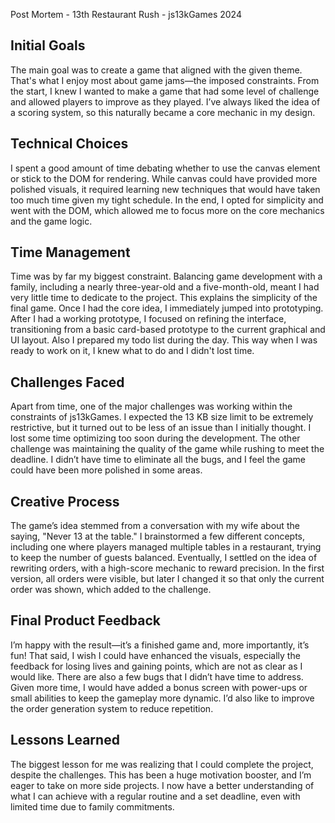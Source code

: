 Post Mortem - 13th Restaurant Rush - js13kGames 2024

## Initial Goals
The main goal was to create a game that aligned with the given theme. That's what I enjoy most about game jams—the imposed constraints. From the start, I knew I wanted to make a game that had some level of challenge and allowed players to improve as they played. I’ve always liked the idea of a scoring system, so this naturally became a core mechanic in my design.

## Technical Choices
I spent a good amount of time debating whether to use the canvas element or stick to the DOM for rendering. While canvas could have provided more polished visuals, it required learning new techniques that would have taken too much time given my tight schedule. In the end, I opted for simplicity and went with the DOM, which allowed me to focus more on the core mechanics and the game logic.

## Time Management
Time was by far my biggest constraint. Balancing game development with a family, including a nearly three-year-old and a five-month-old, meant I had very little time to dedicate to the project. This explains the simplicity of the final game. Once I had the core idea, I immediately jumped into prototyping. After I had a working prototype, I focused on refining the interface, transitioning from a basic card-based prototype to the current graphical and UI layout. Also I prepared my todo list during the day. This way when I was ready to work on it, I knew what to do and I didn't lost time.

## Challenges Faced
Apart from time, one of the major challenges was working within the constraints of js13kGames. I expected the 13 KB size limit to be extremely restrictive, but it turned out to be less of an issue than I initially thought. I lost some time optimizing too soon during the development. The other challenge was maintaining the quality of the game while rushing to meet the deadline. I didn’t have time to eliminate all the bugs, and I feel the game could have been more polished in some areas.

## Creative Process
The game’s idea stemmed from a conversation with my wife about the saying, "Never 13 at the table." I brainstormed a few different concepts, including one where players managed multiple tables in a restaurant, trying to keep the number of guests balanced. Eventually, I settled on the idea of rewriting orders, with a high-score mechanic to reward precision. In the first version, all orders were visible, but later I changed it so that only the current order was shown, which added to the challenge.

## Final Product Feedback
I’m happy with the result—it’s a finished game and, more importantly, it’s fun! That said, I wish I could have enhanced the visuals, especially the feedback for losing lives and gaining points, which are not as clear as I would like. There are also a few bugs that I didn’t have time to address. Given more time, I would have added a bonus screen with power-ups or small abilities to keep the gameplay more dynamic. I’d also like to improve the order generation system to reduce repetition.

## Lessons Learned
The biggest lesson for me was realizing that I could complete the project, despite the challenges. This has been a huge motivation booster, and I’m eager to take on more side projects. I now have a better understanding of what I can achieve with a regular routine and a set deadline, even with limited time due to family commitments.
